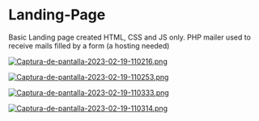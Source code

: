 # Landing-Page

Basic Landing page created HTML, CSS and JS only. PHP mailer used to receive mails filled by a form (a hosting needed)

[![Captura-de-pantalla-2023-02-19-110216.png](https://i.postimg.cc/BbCMwPgL/Captura-de-pantalla-2023-02-19-110216.png)](https://postimg.cc/4Hm6Ydjs)

[![Captura-de-pantalla-2023-02-19-110253.png](https://i.postimg.cc/4x0wMgz5/Captura-de-pantalla-2023-02-19-110253.png)](https://postimg.cc/CRjjB9rB)

[![Captura-de-pantalla-2023-02-19-110333.png](https://i.postimg.cc/Hxw2V8FZ/Captura-de-pantalla-2023-02-19-110333.png)](https://postimg.cc/S2K8PRSC)

[![Captura-de-pantalla-2023-02-19-110314.png](https://i.postimg.cc/g0RyT6cz/Captura-de-pantalla-2023-02-19-110314.png)](https://postimg.cc/hJD7Jv76)

